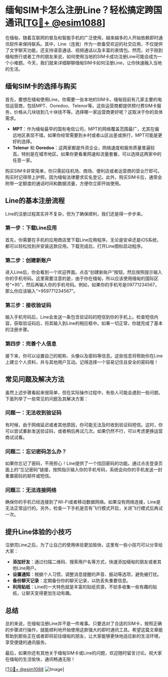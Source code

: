 # 缅甸SIM卡怎么注册Line？轻松搞定跨国通讯[[TG💪+ @esim1088](https://t.me/s/esim1088)]

在缅甸，随着互联网的普及和智能手机的广泛使用，越来越多的人开始依赖即时通讯软件来保持联系。其中，Line（连我）作为一款备受欢迎的社交应用，不仅提供了文字聊天功能，还支持语音通话、视频通话以及丰富的表情包。然而，对于刚到缅甸旅行或者工作的朋友来说，如何使用当地的SIM卡成功注册Line可能会成为一个小难题。今天，我们就来详细聊聊缅甸SIM卡如何注册Line，让你快速融入当地的生活。

## 缅甸SIM卡的选择与购买

首先，要想在缅甸使用Line，你需要一张本地的SIM卡。缅甸目前有几家主要的电信运营商，包括MPT、Ooredoo、Telenor等。这些运营商都提供预付费SIM卡服务，价格从几块钱到几十块钱不等。选择哪一家运营商更好呢？这取决于你的具体需求。

- **MPT**：作为缅甸最早的国有电信公司，MPT的网络覆盖范围最广，尤其在偏远地区表现不错。如果你经常需要到乡村或者山区出差或旅行，MPT可能是更好的选择。
- **Telenor** 和 **Ooredoo**：这两家都是外资企业，网络速度和服务质量普遍较高，特别是在城市地区。如果你更看重网速和流量套餐，可以选择这两家中的任意一家。

购买SIM卡非常简单，你只需前往机场、商场、便利店或者运营商的营业厅即可。购买时记得带上护照，因为缅甸法律要求实名登记。此外，购买SIM卡后，通常会附带一定额度的通话时间和数据流量，方便你立即开始使用。

## Line的基本注册流程

Line的注册过程其实并不复杂，但为了确保顺利，我们还是得一步步来。

### 第一步：下载Line应用

首先，你需要在手机的应用商店里下载Line应用程序。无论是安卓还是iOS系统，都可以轻松找到并安装这款应用。下载完成后，打开Line图标启动程序。

### 第二步：创建新账户

进入Line后，你会看到一个欢迎界面。点击“创建新账户”按钮，然后按照提示输入你的手机号码。这里需要注意的是，由于你在缅甸，所以应该使用缅甸的国际区号“+95”，然后再输入你的手机号码。例如，如果你的手机号是09771234567，那么你应该输入“+959771234567”。

### 第三步：接收验证码

输入手机号码后，Line会发送一条包含验证码的短信到你的手机上。检查短信内容，获取验证码后，将其输入到Line的相应框中。如果一切正常，你就完成了基本的注册步骤。

### 第四步：完善个人信息

接下来，你可以设置自己的昵称、头像以及密码等信息。这些信息将帮助你在Line上建立个人资料，并与其他用户互动。记得选择一个容易记住且安全的密码哦！

## 常见问题及解决方法

虽然上述步骤看起来很简单，但在实际操作过程中，有些人可能会遇到一些问题。下面列举了一些常见的问题及其解决方案：

### 问题一：无法收到验证码

有时候，由于网络延迟或者其他原因，你可能无法及时收到验证码短信。这时，你可以尝试重新发送验证码，或者稍后再试几次。如果仍然不行，可以考虑更换运营商试试看。

### 问题二：忘记密码怎么办？

如果你忘记了密码，不用担心！Line提供了一个找回密码的功能。通过点击登录页面上的“忘记密码”链接，按照指示输入你的手机号码，系统会向你的手机发送一封重置密码的邮件或短信。

### 问题三：无法连接网络

确保你的手机已经连接到了Wi-Fi或者移动数据网络。如果没有网络连接，Line是无法正常运行的。另外，检查一下手机是否有飞行模式开启，关闭飞行模式后再试一次。

## 提升Line体验的小技巧

注册完Line之后，为了让自己的使用体验更加愉快，这里有一些小技巧可以分享给大家：

- **添加好友**：通过扫描二维码、搜索用户名等方式，快速添加缅甸的朋友或者其他Line用户。
- **设置通知**：根据个人习惯，调整消息提醒的声音、振动等选项，避免被打扰。
- **备份聊天记录**：定期备份你的聊天记录，以防丢失重要信息。
- **利用贴纸**：Line的一大特色就是丰富的贴纸资源，不妨多收集一些有趣的贴纸，让聊天变得更加生动有趣。

## 总结

总的来说，在缅甸注册Line并不是一件难事。只要选对了合适的SIM卡，按照正确的步骤进行操作，就能顺利地开始使用这款强大的即时通讯工具。希望这篇文章能帮助到那些正在或者即将前往缅甸的朋友，让大家能够更快地适应新的生活环境，享受便捷的通讯服务。

最后，如果你还有其他关于缅甸SIM卡或Line的问题，欢迎随时留言讨论。祝大家在缅甸的生活愉快，通讯畅通无阻！

[[TG💪+ @esim1088](https://t.me/s/esim1088) ![Image](https://i.postimg.cc/4NQfJmqS/Snipaste-2025-05-13-00-14-12.png)]